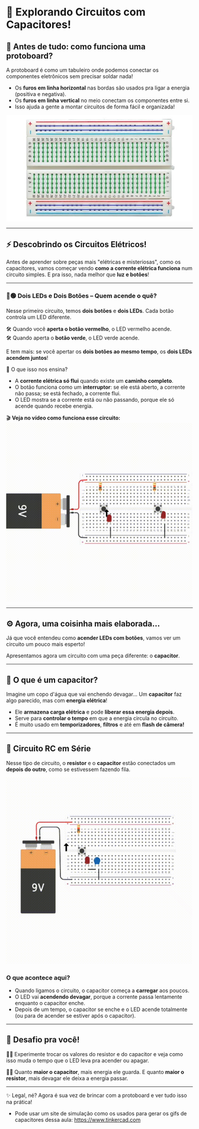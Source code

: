 # 🧪 Explorando Circuitos com Capacitores!

## 📌 Antes de tudo: como funciona uma protoboard?

A protoboard é como um tabuleiro onde podemos conectar os componentes eletrônicos sem precisar soldar nada!

- Os **furos em linha horizontal** nas bordas são usados pra ligar a energia (positiva e negativa).
- Os **furos em linha vertical** no meio conectam os componentes entre si.
- Isso ajuda a gente a montar circuitos de forma fácil e organizada!

![Imagem: Ligações da protoboard](./IMAGES/protoboard.jpg)

---
## ⚡ Descobrindo os Circuitos Elétricos!

Antes de aprender sobre peças mais "elétricas e misteriosas", como os capacitores, vamos começar vendo **como a corrente elétrica funciona** num circuito simples. E pra isso, nada melhor que **luz e botões**!

---

### 🔴🟢 Dois LEDs e Dois Botões – Quem acende o quê?

Nesse primeiro circuito, temos **dois botões** e **dois LEDs**. Cada botão controla um LED diferente.

🛠️ Quando você **aperta o botão vermelho**, o LED vermelho acende.  
🛠️ Quando aperta o **botão verde**, o LED verde acende.

E tem mais: se você apertar os **dois botões ao mesmo tempo**, os **dois LEDs acendem juntos**!

🧠 O que isso nos ensina?
- A **corrente elétrica só flui** quando existe um **caminho completo**.
- O botão funciona como um **interruptor**: se ele está aberto, a corrente não passa; se está fechado, a corrente flui.
- O LED mostra se a corrente está ou não passando, porque ele só acende quando recebe energia.

🎬 **Veja no vídeo como funciona esse circuito:**  
![GIF: Circiuto RC em série](./IMAGES/leds_acesos.gif)

---

## ⚙️ Agora, uma coisinha mais elaborada...

Já que você entendeu como **acender LEDs com botões**, vamos ver um circuito um pouco mais esperto!

Apresentamos agora um circuito com uma peça diferente: o **capacitor**.

---

## 🔋 O que é um capacitor?

Imagine um copo d'água que vai enchendo devagar... Um **capacitor** faz algo parecido, mas com **energia elétrica**!

- Ele **armazena carga elétrica** e pode **liberar essa energia depois**.
- Serve para **controlar o tempo** em que a energia circula no circuito.
- É muito usado em **temporizadores**, **filtros** e até em **flash de câmera!**

---

## 🔄 Circuito RC em Série

Nesse tipo de circuito, o **resistor** e o **capacitor** estão conectados um **depois do outro**, como se estivessem fazendo fila.

![GIF: Circiuto RC em série](./IMAGES/RC_serie.gif)

### O que acontece aqui?

- Quando ligamos o circuito, o capacitor começa a **carregar** aos poucos.
- O LED vai **acendendo devagar**, porque a corrente passa lentamente enquanto o capacitor enche.
- Depois de um tempo, o capacitor se enche e o LED acende totalmente (ou para de acender se estiver após o capacitor).

---


## 🧪 Desafio pra você!

👩‍🔬 Experimente trocar os valores do resistor e do capacitor e veja como isso muda o tempo que o LED leva pra acender ou apagar.

🧑‍🔬 Quanto **maior o capacitor**, mais energia ele guarda. E quanto **maior o resistor**, mais devagar ele deixa a energia passar.

---

✨ Legal, né? Agora é sua vez de brincar com a protoboard e ver tudo isso na prática!
- Pode usar um site de simulação como os usados para gerar os gifs de capacitores dessa aula: https://www.tinkercad.com
